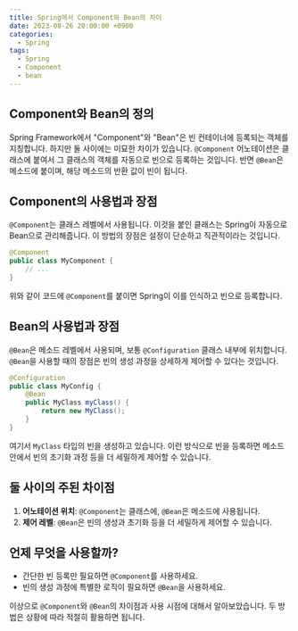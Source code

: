 ```yaml
---
title: Spring에서 Component와 Bean의 차이
date: 2023-08-26 20:00:00 +0900
categories:
  - Spring
tags:
  - Spring
  - Component
  - bean
---
```

## Component와 Bean의 정의

Spring Framework에서 "Component"와 "Bean"은 빈 컨테이너에 등록되는 객체를 지칭합니다. 하지만 둘 사이에는 미묘한 차이가 있습니다. `@Component` 어노테이션은 클래스에 붙여서 그 클래스의 객체를 자동으로 빈으로 등록하는 것입니다. 반면 `@Bean`은 메소드에 붙이며, 해당 메소드의 반환 값이 빈이 됩니다.

## Component의 사용법과 장점

`@Component`는 클래스 레벨에서 사용됩니다. 이것을 붙인 클래스는 Spring이 자동으로 Bean으로 관리해줍니다. 이 방법의 장점은 설정이 단순하고 직관적이라는 것입니다.

```java
@Component
public class MyComponent {
    // ...
}
```

위와 같이 코드에 `@Component`를 붙이면 Spring이 이를 인식하고 빈으로 등록합니다.

## Bean의 사용법과 장점

`@Bean`은 메소드 레벨에서 사용되며, 보통 `@Configuration` 클래스 내부에 위치합니다. `@Bean`을 사용할 때의 장점은 빈의 생성 과정을 상세하게 제어할 수 있다는 것입니다.

```java
@Configuration
public class MyConfig {
    @Bean
    public MyClass myClass() {
        return new MyClass();
    }
}
```

여기서 `MyClass` 타입의 빈을 생성하고 있습니다. 이런 방식으로 빈을 등록하면 메소드 안에서 빈의 초기화 과정 등을 더 세밀하게 제어할 수 있습니다.

## 둘 사이의 주된 차이점

1. **어노테이션 위치**: `@Component`는 클래스에, `@Bean`은 메소드에 사용됩니다.
2. **제어 레벨**: `@Bean`은 빈의 생성과 초기화 등을 더 세밀하게 제어할 수 있습니다.

## 언제 무엇을 사용할까?

- 간단한 빈 등록만 필요하면 `@Component`를 사용하세요.
- 빈의 생성 과정에 특별한 로직이 필요하면 `@Bean`을 사용하세요.

이상으로 `@Component`와 `@Bean`의 차이점과 사용 시점에 대해서 알아보았습니다. 두 방법은 상황에 따라 적절히 활용하면 됩니다.